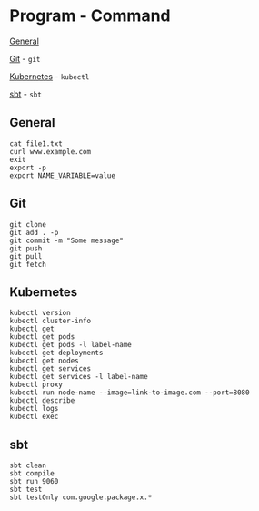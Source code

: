 # Program - Command

[General](#general)

[Git](#git) - `git`

[Kubernetes](#kubernetes) - `kubectl`

[sbt](#sbt) - `sbt`


## General

```
cat file1.txt
curl www.example.com
exit
export -p
export NAME_VARIABLE=value

```


## Git

```
git clone
git add . -p
git commit -m "Some message"
git push
git pull
git fetch
```


## Kubernetes

```
kubectl version
kubectl cluster-info
kubectl get
kubectl get pods
kubectl get pods -l label-name
kubectl get deployments
kubectl get nodes
kubectl get services
kubectl get services -l label-name
kubectl proxy
kubectl run node-name --image=link-to-image.com --port=8080
kubectl describe
kubectl logs
kubectl exec 

```


## sbt

```
sbt clean
sbt compile
sbt run 9060
sbt test
sbt testOnly com.google.package.x.*
```
